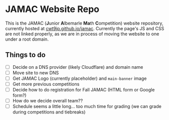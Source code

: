 # JAMAC Website Repo

This is the JAMAC (**J**unior **A**lbemarle **Ma**th **C**ompetition) website repository, currently hosted at [cwt9jp.github.io/jamac](https://cwt9jp.github.io/jamac/).
Currently the page's JS and CSS are not linked properly, as we are in process of moving the website to one under a root domain.

## Things to do

- [ ] Decide on a DNS provider (likely Cloudflare) and domain name
- [ ] Move site to new DNS
- [ ] Get JAMAC Logo (currently placeholder) and `main-banner` image
- [ ] Get more previous competitions
- [ ] Decide how to do registration for Fall JAMAC (HTML form or Google form?)
- [ ] How do we decide overall team??
- [ ] Schedule seems a little long... too much time for grading (we can grade during competitions and tiebreaks)